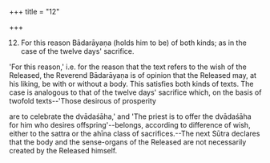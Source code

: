 +++
title = "12"

+++


12. For this reason Bādarāyaṇa (holds him to be) of both kinds; as in the case of the twelve days' sacrifice.

'For this reason,' i.e. for the reason that the text refers to the wish of the Released, the Reverend Bādarāyaṇa is of opinion that the Released may, at his liking, be with or without a body. This satisfies both kinds of texts. The case is analogous to that of the twelve days' sacrifice which, on the basis of twofold texts--'Those desirous of prosperity

are to celebrate the dvādaśāha,' and 'The priest is to offer the dvādaśāha for him who desires offspring'--belongs, according to difference of wish, either to the sattra or the ahīna class of sacrifices.--The next Sūtra declares that the body and the sense-organs of the Released are not necessarily created by the Released himself.

